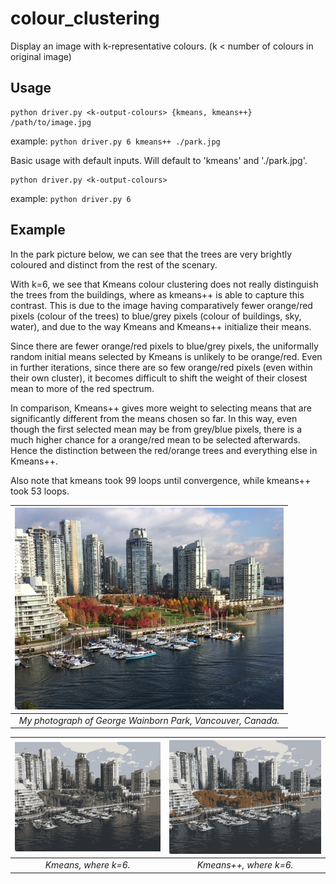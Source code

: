 # colour_clustering
Display an image with k-representative colours.  (k < number of colours in original image)

## Usage
```
python driver.py <k-output-colours> {kmeans, kmeans++} /path/to/image.jpg
```
example: `python driver.py 6 kmeans++ ./park.jpg`


Basic usage with default inputs.  Will default to 'kmeans' and './park.jpg'.
```
python driver.py <k-output-colours>
```
example: `python driver.py 6`

## Example
In the park picture below, we can see that the trees are very brightly coloured and distinct from the rest of the scenary.  

With k=6, we see that Kmeans colour clustering does not really distinguish the trees from the buildings, where as kmeans++ is able to capture this contrast.  This is due to the image having comparatively fewer orange/red pixels (colour of the trees) to blue/grey pixels (colour of buildings, sky, water), and due to the way Kmeans and Kmeans++ initialize their means.

Since there are fewer orange/red pixels to blue/grey pixels, the uniformally random initial means selected by Kmeans is unlikely to be orange/red.  Even in further iterations, since there are so few orange/red pixels (even within their own cluster), it becomes difficult to shift the weight of their closest mean to more of the red spectrum.

In comparison, Kmeans++ gives more weight to selecting means that are significantly different from the means chosen so far.  In this way, even though the first selected mean may be from grey/blue pixels, there is a much higher chance for a orange/red mean to be selected afterwards.  Hence the distinction between the red/orange trees and everything else in Kmeans++.  

Also note that kmeans took 99 loops until convergence, while kmeans++ took 53 loops.   

| <img src="https://github.com/m3ller/colour_clustering/blob/master/park.jpg" width="430"> |
|:---:|
| <em> My photograph of George Wainborn Park, Vancouver, Canada. </em> |

| <img src="https://github.com/m3ller/colour_clustering/blob/master/park_kmeans_99.png" width="430"> | <img src="https://github.com/m3ller/colour_clustering/blob/master/park_kmeanspp_53.png" width="430"> |
|:---:|:---:|
| <em> Kmeans, where k=6. </em> | <em> Kmeans++, where k=6. </em> |
